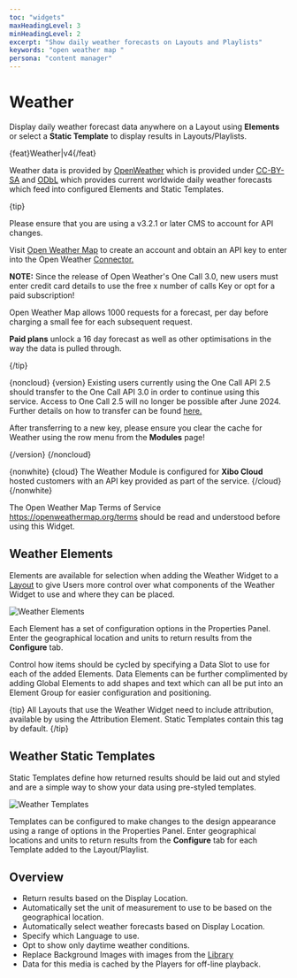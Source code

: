 ```yaml
---
toc: "widgets"
maxHeadingLevel: 3
minHeadingLevel: 2
excerpt: "Show daily weather forecasts on Layouts and Playlists"
keywords: "open weather map "
persona: "content manager"
---
```


# Weather

Display daily weather forecast data anywhere on a Layout using **Elements** or select a **Static Template** to display results in Layouts/Playlists.

{feat}Weather|v4{/feat}

Weather data is provided by [OpenWeather](https://openweathermap.org/) which is provided under [CC-BY-SA](https://creativecommons.org/licenses/by-sa/4.0/) and [ODbL](https://opendatacommons.org/licenses/odbl/) which provides current worldwide daily weather forecasts which feed into configured Elements and Static Templates.

{tip}

Please ensure that you are using a v3.2.1 or later CMS to account for API changes.

Visit [Open Weather Map](https://openweathermap.org/api) to create an account and obtain an API key to enter into the Open Weather [Connector.](media_modules.html#content-connectors)

**NOTE:** Since the release of Open Weather's One Call 3.0, new users must enter credit card details to use the free x number of calls Key or opt for a paid subscription!

Open Weather Map allows 1000 requests for a forecast, per day before charging a small fee for each subsequent request.

**Paid plans** unlock a 16 day forecast as well as other optimisations in the way the data is pulled through.

{/tip}

{noncloud}
{version}
Existing users currently using the One Call API 2.5 should transfer to the One Call API 3.0 in order to continue using this service. Access to One Call 2.5 will no longer be possible after June 2024. Further details on how to transfer can be found [here.](https://openweathermap.org/one-call-transfer)

After transferring to a new key, please ensure you clear the cache for Weather using the row menu from the **Modules** page!

{/version}
{/noncloud}

{nonwhite}
{cloud}
The Weather Module is configured for **Xibo Cloud** hosted customers with an API key provided as part of the service.
{/cloud}
{/nonwhite}

The Open Weather Map Terms of Service https://openweathermap.org/terms should be read and understood before using this Widget. 

## Weather Elements

Elements are available for selection when adding the Weather Widget to a [Layout](layouts_editor.html) to give Users more control over what components of the Weather Widget to use and where they can be placed.

![Weather Elements](img/v4_media_module_weather_elements.png)

Each Element has a set of configuration options in the Properties Panel.  Enter the geographical location and units to return results from the **Configure** tab.

Control how items should be cycled by specifying a Data Slot to use for each of the added Elements. Data Elements can be further complimented by adding Global Elements to add shapes and text which can all be put into an Element Group for easier configuration and positioning.

{tip}
All Layouts that use the Weather Widget need to include attribution, available by using the Attribution Element.  Static Templates contain this tag by default.
{/tip}

## Weather Static Templates

Static Templates define how returned results should be laid out and styled and are a simple way to show your data using pre-styled templates.

![Weather Templates](img/v4_media_modules_weather_templates.png)

Templates can be configured to make changes to the design appearance using a range of options in the Properties Panel. Enter geographical locations and units to return results from the **Configure** tab for each Template added to the Layout/Playlist.

## Overview

- Return results based on the Display Location.
- Automatically set the unit of measurement to use to be based on the geographical location. 
- Automatically select weather forecasts based on Display Location.
- Specify which Language to use.
- Opt to show only daytime weather conditions.
- Replace Background Images with images from the [Library](media_library.html)
- Data for this media is cached by the Players for off-line playback.
